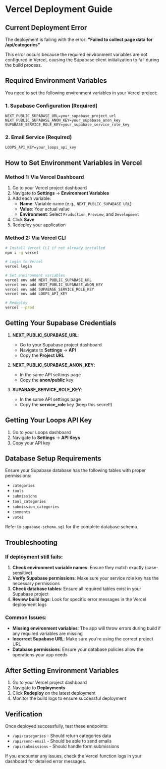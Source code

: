 # Vercel Deployment Guide

## Current Deployment Error

The deployment is failing with the error: **"Failed to collect page data for /api/categories"**

This error occurs because the required environment variables are not configured in Vercel, causing the Supabase client initialization to fail during the build process.

## Required Environment Variables

You need to set the following environment variables in your Vercel project:

### 1. Supabase Configuration (Required)
```
NEXT_PUBLIC_SUPABASE_URL=your_supabase_project_url
NEXT_PUBLIC_SUPABASE_ANON_KEY=your_supabase_anon_key
SUPABASE_SERVICE_ROLE_KEY=your_supabase_service_role_key
```

### 2. Email Service (Required)
```
LOOPS_API_KEY=your_loops_api_key
```

## How to Set Environment Variables in Vercel

### Method 1: Via Vercel Dashboard
1. Go to your Vercel project dashboard
2. Navigate to **Settings** → **Environment Variables**
3. Add each variable:
   - **Name**: Variable name (e.g., `NEXT_PUBLIC_SUPABASE_URL`)
   - **Value**: Your actual value
   - **Environment**: Select `Production`, `Preview`, and `Development`
4. Click **Save**
5. Redeploy your application

### Method 2: Via Vercel CLI
```bash
# Install Vercel CLI if not already installed
npm i -g vercel

# Login to Vercel
vercel login

# Set environment variables
vercel env add NEXT_PUBLIC_SUPABASE_URL
vercel env add NEXT_PUBLIC_SUPABASE_ANON_KEY
vercel env add SUPABASE_SERVICE_ROLE_KEY
vercel env add LOOPS_API_KEY

# Redeploy
vercel --prod
```

## Getting Your Supabase Credentials

1. **NEXT_PUBLIC_SUPABASE_URL**:
   - Go to your Supabase project dashboard
   - Navigate to **Settings** → **API**
   - Copy the **Project URL**

2. **NEXT_PUBLIC_SUPABASE_ANON_KEY**:
   - In the same API settings page
   - Copy the **anon/public** key

3. **SUPABASE_SERVICE_ROLE_KEY**:
   - In the same API settings page
   - Copy the **service_role** key (keep this secret!)

## Getting Your Loops API Key

1. Go to your Loops dashboard
2. Navigate to **Settings** → **API Keys**
3. Copy your API key

## Database Setup Requirements

Ensure your Supabase database has the following tables with proper permissions:
- `categories`
- `tools`
- `submissions`
- `tool_categories`
- `submission_categories`
- `comments`
- `votes`

Refer to `supabase-schema.sql` for the complete database schema.

## Troubleshooting

### If deployment still fails:
1. **Check environment variable names**: Ensure they match exactly (case-sensitive)
2. **Verify Supabase permissions**: Make sure your service role key has the necessary permissions
3. **Check database tables**: Ensure all required tables exist in your Supabase project
4. **Review build logs**: Look for specific error messages in the Vercel deployment logs

### Common Issues:
- **Missing environment variables**: The app will throw errors during build if any required variables are missing
- **Incorrect Supabase URL**: Make sure you're using the correct project URL
- **Database permissions**: Ensure your database policies allow the operations your app needs

## After Setting Environment Variables

1. Go to your Vercel project dashboard
2. Navigate to **Deployments**
3. Click **Redeploy** on the latest deployment
4. Monitor the build logs to ensure successful deployment

## Verification

Once deployed successfully, test these endpoints:
- `/api/categories` - Should return categories data
- `/api/send-email` - Should be able to send emails
- `/api/submissions` - Should handle form submissions

If you encounter any issues, check the Vercel function logs in your dashboard for detailed error messages.
